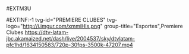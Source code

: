 #EXTM3U

#EXTINF:-1 tvg-id="PREMIERE CLUBES" tvg-logo="http://i.imgur.com/xmmiHls.png" group-title="Esportes",Premiere Clubes https://dtv-latam-jbc.akamaized.net/dash/live/2004537/sky/dtvlatam-pfc1hd/1634150583/720p-30fps-3500k-47207.mp4
